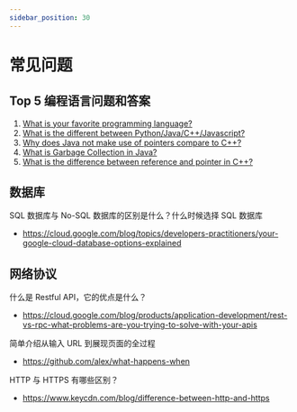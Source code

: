 ```yaml
---
sidebar_position: 30
---
```


# 常见问题

## Top 5 编程语言问题和答案

1. [What is your favorite programming language?](https://www.edoxitraining.com/studyhub-detail/advantages-of-python-over-other-programming-languages)
2. [What is the different between Python/Java/C++/Javascript?](https://www.coursera.org/articles/python-vs-java)
4. [Why does Java not make use of pointers compare to C++?](https://stackoverflow.com/questions/6924236/why-cant-we-use-pointers-in-java)
5. [What is Garbage Collection in Java?](https://www.oracle.com/webfolder/technetwork/tutorials/obe/java/gc01/index.html)
6. [What is the difference between reference and pointer in C++?](https://stackoverflow.com/questions/57483/what-are-the-differences-between-a-pointer-variable-and-a-reference-variable)




## 数据库

SQL 数据库与 No-SQL 数据库的区别是什么？什么时候选择 SQL 数据库
- https://cloud.google.com/blog/topics/developers-practitioners/your-google-cloud-database-options-explained

## 网络协议

什么是 Restful API，它的优点是什么？
- https://cloud.google.com/blog/products/application-development/rest-vs-rpc-what-problems-are-you-trying-to-solve-with-your-apis

简单介绍从输入 URL 到展现页面的全过程 
- https://github.com/alex/what-happens-when

HTTP 与 HTTPS 有哪些区别？
- https://www.keycdn.com/blog/difference-between-http-and-https


